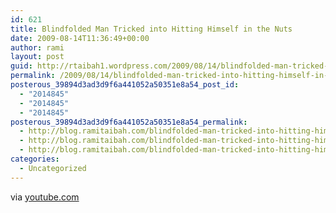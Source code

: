 ```yaml
---
id: 621
title: Blindfolded Man Tricked into Hitting Himself in the Nuts
date: 2009-08-14T11:36:49+00:00
author: rami
layout: post
guid: http://rtaibah1.wordpress.com/2009/08/14/blindfolded-man-tricked-into-hitting-himself-in-the-nuts
permalink: /2009/08/14/blindfolded-man-tricked-into-hitting-himself-in-the-nuts/
posterous_39894d3ad3d9f6a441052a50351e8a54_post_id:
  - "2014845"
  - "2014845"
  - "2014845"
posterous_39894d3ad3d9f6a441052a50351e8a54_permalink:
  - http://blog.ramitaibah.com/blindfolded-man-tricked-into-hitting-himself
  - http://blog.ramitaibah.com/blindfolded-man-tricked-into-hitting-himself
  - http://blog.ramitaibah.com/blindfolded-man-tricked-into-hitting-himself
categories:
  - Uncategorized
---
```

<div class="posterous_bookmarklet_entry">
  <div class="posterous_quote_citation">
    via <a href="http://www.youtube.com/watch?v=bjCDLMtkNGc">youtube.com</a>
  </div></p>
</div>